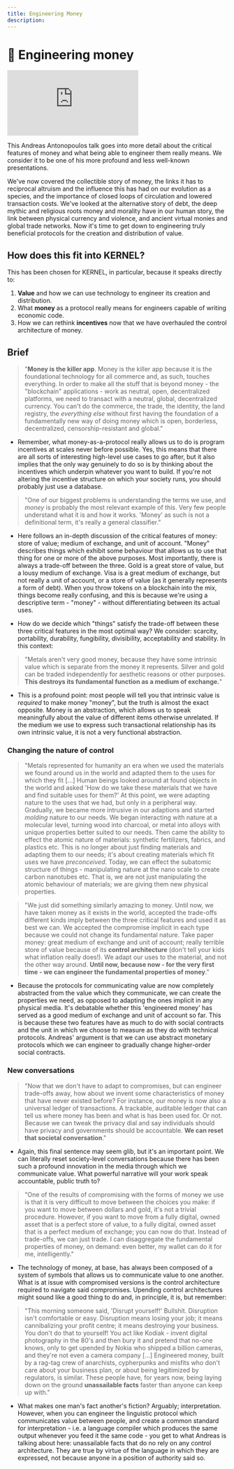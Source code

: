 ```yaml
---
title: Engineering Money
description:
---
```


# 💎 Engineering money

<iframe class="video-frame" src="https://www.youtube-nocookie.com/embed/MxIrc1rxhyI" frameborder="0" allow="accelerometer; autoplay; encrypted-media; gyroscope; picture-in-picture" allowfullscreen></iframe>

This Andreas Antonopoulos talk goes into more detail about the critical features of money and what being able to engineer them really means. We consider it to be one of his more profound and less well-known presentations.

We've now covered the collectible story of money, the links it has to reciprocal altruism and the influence this has had on our evolution as a species, and the importance of closed loops of circulation and lowered transaction costs. We've looked at the alternative story of debt, the deep mythic and religious roots money and morality have in our human story, the link between physical currency and violence, and ancient virtual monies and global trade networks. Now it's time to get down to engineering truly beneficial protocols for the creation and distribution of value.

## **How does this fit into KERNEL?**

This has been chosen for KERNEL, in particular, because it speaks directly to:

1. **Value** and how we can use technology to engineer its creation and distribution.
2. What **money** as a protocol really means for engineers capable of writing economic code.
3. How we can rethink **incentives** now that we have overhauled the control architecture of money.

## Brief

> "**Money is the killer app**. Money is the killer app because it is the foundational technology for all commerce and, as such, touches everything. In order to make all the stuff that is beyond money - the "blockchain" applications - work as neutral, open, decentralized platforms, we need to transact with a neutral, global, decentralized currency. You can't do the commerce, the trade, the identity, the land registry, the *everything else* without first having the foundation of a fundamentally new way of doing money which is open, borderless, decentralized, censorship-resistant and global."

- Remember, what money-as-a-protocol really allows us to do is program incentives at scales never before possible. Yes, this means that there are all sorts of interesting high-level use cases to go after, but it also implies that the only way genuinely to do so is by thinking about the incentives which underpin whatever you want to build. If you're not altering the incentive structure on which your society runs, you should probably just use a database.

> "One of our biggest problems is understanding the terms we use, and *money* is probably the most relevant example of this. Very few people understand what it is and how it works. 'Money' as such is not a definitional term, it's really a general classifier."

- Here follows an in-depth discussion of the critical features of money: store of value; medium of exchange, and unit of account. "Money" describes things which exhibit some behaviour that allows us to use that thing for one or more of the above purposes. Most importantly, there is always a trade-off between the three. Gold is a great store of value, but a lousy medium of exchange. Visa is a great medium of exchange, but not really a unit of account, or a store of value (as it generally represents a form of debt). When you throw tokens on a blockchain into the mix, things become really confusing, and this is because we're using a descriptive term - "money" - without differentiating between its actual uses.

- How do we decide which "things" satisfy the trade-off between these three critical features in the most optimal way? We consider: scarcity, portability, durability, fungibility, divisibility, acceptability and stability. In this context:

> "Metals aren't very good money, because they have some intrinsic value which is separate from the money it represents. Silver and gold can be traded independently for aesthetic reasons or other purposes. **This destroys its fundamental function as a medium of exchange.**"

- This is a profound point: most people will tell you that intrinsic value is *required* to make money "money", but the truth is almost the exact opposite. Money is an abstraction, which allows us to speak meaningfully about the value of different items otherwise unrelated. If the medium we use to express such transactional relationship has its own intrinsic value, it is not a very functional abstraction.

### Changing the nature of control

> "Metals represented for humanity an era when we used the materials we found around us in the world and adapted them to the uses for which they fit [...] Human beings looked around at found objects in the world and asked 'How do we take these materials that we have and find suitable uses for them?' At this point, we were adapting nature to the uses that we had, but only in a peripheral way. Gradually, we became more intrusive in our adaptions and started *molding* nature to our needs. We began interacting with nature at a molecular level, turning wood into charcoal, or metal into alloys with unique properties better suited to our needs. Then came the ability to effect the atomic nature of materials: synthetic fertilizers, fabrics, and plastics etc. This is no longer about just finding materials and adapting them to our needs; it's about creating materials which fit uses we have *preconceived*. Today, we can effect the subatomic structure of things - manipulating nature at the nano scale to create carbon nanotubes etc. That is, we are not just manipulating the atomic behaviour of materials; we are giving them new physical properties.

> "We just did something similarly amazing to money. Until now, we have taken money as it exists in the world, accepted the trade-offs different kinds imply between the three critical features and used it as best we can. We accepted the compromise implicit in each type because we could not change its fundamental nature. Take paper money: great medium of exchange and unit of account; really terrible store of value because of its **control architecture** (don't tell your kids what inflation really does!). We adapt our uses to the material, and not the other way around. **Until now, because now - for the very first time - we can engineer the fundamental properties of money**."

- Because the protocols for communicating value are now completely abstracted from the value  which they communicate, we can create the properties we need, as opposed to adapting the ones implicit in any physical media. It's debatable whether this 'engineered money' has served as a good medium of exchange and unit of account so far. This is because these two features have as much to do with social contracts and the unit in which we choose to measure as they do with technical protocols. Andreas' argument is that we can use abstract monetary protocols which we can engineer to gradually change higher-order social contracts.

### New conversations

> "Now that we don't have to adapt to compromises, but can engineer trade-offs away, how about we invent some characteristics of money that have never existed before? For instance, our money is now also a universal ledger of transactions. A trackable, auditable ledger that can tell us where money has been and what is has been used for. Or not. Because we can tweak the privacy dial and say individuals should have privacy and governments should be accountable. **We can reset that societal conversation**."

- Again, this final sentence may seem glib, but it's an important point. We can literally reset society-level conversations because there has been such a profound innovation in the media through which we communicate value. What powerful narrative will your work speak accountable, public truth to?

> "One of the results of compromising with the forms of money we use is that it is very difficult to move between the choices you make: if you want to move between dollars and gold, it's not a trivial procedure. However, if you want to move from a fully digital, owned asset that is a perfect store of value, to a fully digital, owned asset that is a perfect medium of exchange; you can now do that. Instead of trade-offs, we can just trade. I can disaggregate the fundamental properties of money, on demand: even better, my wallet can do it for me, intelligently."

- The technology of money, at base, has always been composed of a system of symbols that allows us to communicate value to one another. What is at issue with compromised versions is the control architecture required to navigate said compromises. Upending control architectures might sound like a good thing to do and, in principle, it is, but remember:

> "This morning someone said, 'Disrupt yourself!' Bullshit. Disruption isn't comfortable or easy. Disruption means losing your job; it means cannibalizing your profit centre; it means destroying your business. You don't do that to yourself! You act like Kodiak - invent digital photography in the 80's and then bury it and pretend that no-one knows, only to get upended by Nokia who shipped a billion cameras, and they're not even a camera company [...] Engineered money, built by a rag-tag crew of anarchists, cypherpunks and misfits who don't care about your business plan, or about being legitimized by regulators, is similar. These people have, for years now, being laying down on the ground **unassailable facts** faster than anyone can keep up with."

- What makes one man's fact another's fiction? Arguably; interpretation. However, when you can engineer the linguistic protocol which communicates value between people, and create a common standard for interpretation - i.e. a language compiler which produces the same output whenever you feed it the same code - you get to what Andreas is talking about here: unassailable facts that do no rely on any control architecture. They are true by virtue of the language in which they are expressed, not because anyone in a position of authority said so.